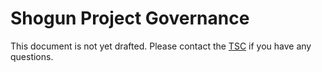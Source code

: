 # Shogun Project Governance

This document is not yet drafted. Please contact the [TSC](./README.md#tsc-technical-steering-committee) if you have any questions.
